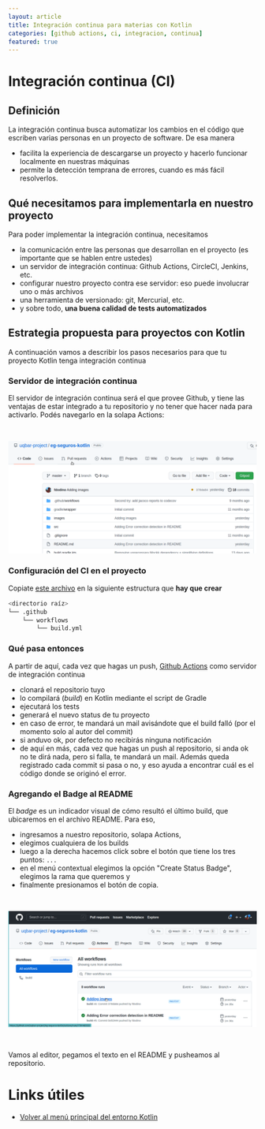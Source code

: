 ```yaml
---
layout: article
title: Integración continua para materias con Kotlin
categories: [github actions, ci, integracion, continua]
featured: true
---
```


# Integración continua (CI)

## Definición

La integración continua busca automatizar los cambios en el código que escriben varias personas en un proyecto de software. De esa manera

- facilita la experiencia de descargarse un proyecto y hacerlo funcionar localmente en nuestras máquinas
- permite la detección temprana de errores, cuando es más fácil resolverlos.

## Qué necesitamos para implementarla en nuestro proyecto

Para poder implementar la integración continua, necesitamos

- la comunicación entre las personas que desarrollan en el proyecto (es importante que se hablen entre ustedes)
- un servidor de integración continua: Github Actions, CircleCI, Jenkins, etc.
- configurar nuestro proyecto contra ese servidor: eso puede involucrar uno o más archivos
- una herramienta de versionado: git, Mercurial, etc.
- y sobre todo, **una buena calidad de tests automatizados**

## Estrategia propuesta para proyectos con Kotlin

A continuación vamos a describir los pasos necesarios para que tu proyecto Kotlin tenga integración continua

### Servidor de integración continua

El servidor de integración continua será el que provee Github, y tiene las ventajas de estar integrado a tu repositorio y no tener que hacer nada para activarlo. Podés navegarlo en la solapa Actions:

<br>
<!-- -->

![GH Actions - repo](/img/wiki/kotlin-ci-gh-actions-repo.gif)

<!-- -->

### Configuración del CI en el proyecto

Copiate [este archivo](./algo2.build.yml) en la siguiente estructura que **hay que crear**

```bash
<directorio raíz>
└── .github
    └── workflows
        └── build.yml
```

### Qué pasa entonces

A partir de aquí, cada vez que hagas un push, [Github Actions](https://www.travis-ci.com/) como servidor de integración continua

- clonará el repositorio tuyo
- lo compilará (_build_) en Kotlin mediante el script de Gradle
- ejecutará los tests
- generará el nuevo status de tu proyecto
- en caso de error, te mandará un mail avisándote que el build falló (por el momento solo al autor del commit)
- si anduvo ok, por defecto no recibirás ninguna notificación
- de aquí en más, cada vez que hagas un push al repositorio, si anda ok no te dirá nada, pero si falla, te mandará un mail. Además queda registrado cada commit si pasa o no, y eso ayuda a encontrar cuál es el código donde se originó el error.

### Agregando el Badge al README

El _badge_ es un indicador visual de cómo resultó el último build, que ubicaremos en el archivo README. Para eso, 

- ingresamos a nuestro repositorio, solapa Actions, 
- elegimos cualquiera de los builds 
- luego a la derecha hacemos click sobre el botón que tiene los tres puntos: `...`
- en el menú contextual elegimos la opción "Create Status Badge", elegimos la rama que queremos y
- finalmente presionamos el botón de copia. 

<br>
<!-- -->

![Kotlin CI - Crear status badge](/img/wiki/kotlin-ci-gh-actions-badge.gif)

<!-- -->
<br>

Vamos al editor, pegamos el texto en el README y pusheamos al repositorio.

# Links útiles

* [Volver al menú principal del entorno Kotlin](kotlin-principal.html)
